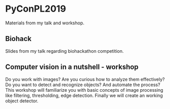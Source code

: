 # PyConPL2019

Materials from my talk and workshop.

## Biohack

Slides from my talk regarding biohackathon competition.


## Computer vision in a nutshell - workshop

Do you work with images? Are you curious how to analyze them effectively? Do you want to detect and recognize objects? And automate the process? This workshop will familiarize you with basic concepts of image processing like filtering, thresholding, edge detection. Finally we will create an working object detector.
